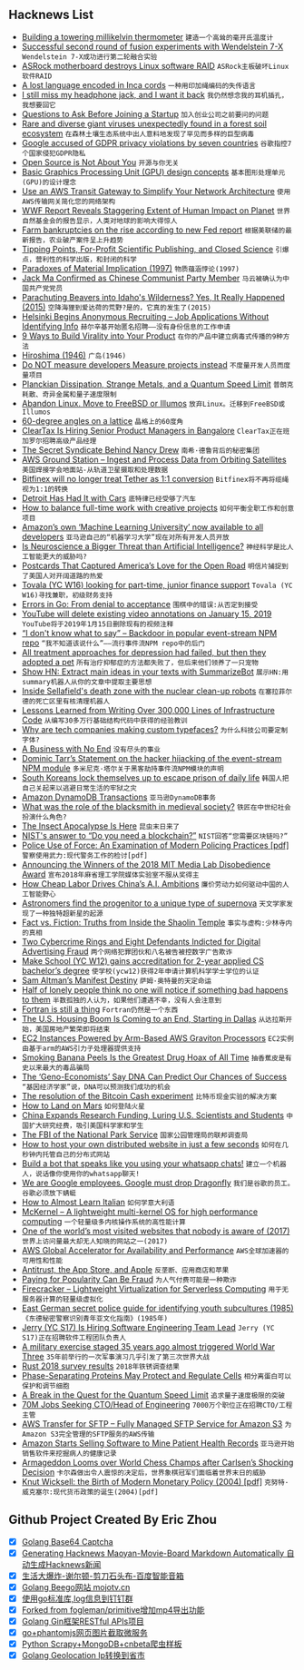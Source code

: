 ## Hacknews List


- [Building a towering millikelvin thermometer](http://news.fnal.gov/2018/11/how-to-build-a-towering-millikelvin-thermometer/)  `建造一个高耸的毫开氏温度计`
- [Successful second round of fusion experiments with Wendelstein 7-X](https://www.ipp.mpg.de/4550215/11_18)  `Wendelstein 7-X成功进行第二轮融合实验`
- [ASRock motherboard destroys Linux software RAID](http://forum.asrock.com/forum_posts.asp?TID=10174)  `ASRock主板破坏Linux软件RAID`
- [A lost language encoded in Inca cords](https://www.newscientist.com/article/mg23931972-600-we-thought-the-incas-couldnt-write-these-knots-change-everything/)  `一种用印加绳编码的失传语言`
- [I still miss my headphone jack, and I want it back](https://www.fastcompany.com/90270691/i-still-miss-my-headphone-jack-and-i-want-it-back)  `我仍然想念我的耳机插孔，我想要回它`
- [Questions to Ask Before Joining a Startup](https://hharnisc.github.io/2018/11/25/twenty-questions-to-ask-before-joining-a-startup.html)  `加入创业公司之前要问的问题`
- [Rare and diverse giant viruses unexpectedly found in a forest soil ecosystem](https://phys.org/news/2018-11-rare-diverse-giant-viruses-unexpectedly.html)  `在森林土壤生态系统中出人意料地发现了罕见而多样的巨型病毒`
- [Google accused of GDPR privacy violations by seven countries](https://www.theverge.com/2018/11/27/18114111/google-location-tracking-gdpr-challenge-european-deceptive)  `谷歌指控7个国家侵犯GDPR隐私`
- [Open Source is Not About You](https://gist.github.com/richhickey/1563cddea1002958f96e7ba9519972d9)  `开源与你无关`
- [Basic Graphics Processing Unit (GPU) design concepts](https://iq.opengenus.org/basic-graphics-processing-unit-gpu-design-concepts/)  `基本图形处理单元(GPU)的设计理念`
- [Use an AWS Transit Gateway to Simplify Your Network Architecture](https://aws.amazon.com/blogs/aws/new-use-an-aws-transit-gateway-to-simplify-your-network-architecture)  `使用AWS传输网关简化您的网络架构`
- [WWF Report Reveals Staggering Extent of Human Impact on Planet](https://www.worldwildlife.org/press-releases/wwf-report-reveals-staggering-extent-of-human-impact-on-planet)  `世界自然基金会的报告显示，人类对地球的影响大得惊人`
- [Farm bankruptcies on the rise according to new Fed report](https://thehill.com/policy/finance/418263-farm-bankruptcies-on-the-rise-according-to-new-fed-report)  `根据美联储的最新报告，农业破产案件呈上升趋势`
- [Tipping Points, For-Profit Scientific Publishing, and Closed Science](http://www.deepseanews.com/2018/11/tipping-points-for-profit-scientific-publishing-and-closed-science/)  `引爆点，营利性的科学出版，和封闭的科学`
- [Paradoxes of Material Implication (1997)](https://legacy.earlham.edu/~peters/courses/log/mat-imp.htm)  `物质蕴涵悖论(1997)`
- [Jack Ma Confirmed as Chinese Communist Party Member](https://www.bloomberg.com/news/articles/2018-11-27/jack-ma-communist-and-the-tricky-balance-for-china-s-capitalists)  `马云被确认为中国共产党党员`
- [Parachuting Beavers into Idaho&#39;s Wilderness? Yes, It Really Happened (2015)](http://www.boisestatepublicradio.org/post/parachuting-beavers-idahos-wilderness-yes-it-really-happened)  `空降海狸到爱达荷的荒野?是的，它真的发生了(2015)`
- [Helsinki Begins Anonymous Recruiting – Job Applications Without Identifying Info](https://finlandtoday.fi/helsinki-to-begin-anonymous-recruiting/)  `赫尔辛基开始匿名招聘——没有身份信息的工作申请`
- [9 Ways to Build Virality into Your Product](https://medium.com/gabor/9-ways-to-build-virality-into-your-product-5975e1fe74e3)  `在你的产品中建立病毒式传播的9种方法`
- [Hiroshima (1946)](https://www.newyorker.com/magazine/1946/08/31/hiroshima)  `广岛(1946)`
- [Do NOT measure developers Measure projects instead](https://anaxi.com/blog/2018/11/25/do-not-measure-developers-measure-projects/)  `不度量开发人员而度量项目`
- [Planckian Dissipation, Strange Metals, and a Quantum Speed Limit](https://www.theatlantic.com/science/archive/2018/11/planckian-dissipation-strange-metals-superconductors-electron-speed-limit/576484/)  `普朗克耗散、奇异金属和量子速度限制`
- [Abandon Linux. Move to FreeBSD or Illumos](https://www.adminbyaccident.com/politics/abandon-linux-move-freebsd-illumos/)  `放弃Linux。迁移到FreeBSD或Illumos`
- [60-degree angles on a lattice](https://blog.plover.com/math/60-degree-angles.html)  `晶格上的60度角`
- [ClearTax Is Hiring Senior Product Managers in Bangalore](item?id=18539490)  `ClearTax正在班加罗尔招聘高级产品经理`
- [The Secret Syndicate Behind Nancy Drew](https://daily.jstor.org/the-secret-syndicate-behind-nancy-drew/)  `南希·德鲁背后的秘密集团`
- [AWS Ground Station – Ingest and Process Data from Orbiting Satellites](https://aws.amazon.com/blogs/aws/aws-ground-station-ingest-and-process-data-from-orbiting-satellites/)  `美国焊接学会地面站-从轨道卫星摄取和处理数据`
- [Bitfinex will no longer treat Tether as 1:1 conversion](https://twitter.com/Bitfinexed/status/1067429276335501313)  `Bitfinex将不再将缆绳视为1:1的转换`
- [Detroit Has Had It with Cars](https://www.chicagobusiness.com/opinion/detroit-has-had-it-cars)  `底特律已经受够了汽车`
- [How to balance full-time work with creative projects](https://thecreativeindependent.com/guides/how-to-balance-full-time-work-with-creative-projects/)  `如何平衡全职工作和创意项目`
- [Amazon’s own ‘Machine Learning University’ now available to all developers](https://aws.amazon.com/blogs/machine-learning/amazons-own-machine-learning-university-now-available-to-all-developers/)  `亚马逊自己的“机器学习大学”现在对所有开发人员开放`
- [Is Neuroscience a Bigger Threat than Artificial Intelligence?](https://www.3ammagazine.com/3am/is-neuroscience-a-bigger-threat-than-artificial-intelligence/)  `神经科学是比人工智能更大的威胁吗?`
- [Postcards That Captured America’s Love for the Open Road](http://www.zocalopublicsquare.org/2018/11/20/postcards-captured-americas-love-open-road/viewings/glimpses/)  `明信片捕捉到了美国人对开阔道路的热爱`
- [Tovala (YC W16) looking for part-time, junior finance support](item?id=18546457)  `Tovala (YC W16)寻找兼职，初级财务支持`
- [Errors in Go: From denial to acceptance](https://evilmartians.com/chronicles/errors-in-go-from-denial-to-acceptance)  `围棋中的错误:从否定到接受`
- [YouTube will delete existing video annotations on January 15, 2019](https://support.google.com/youtube/answer/7342737)  `YouTube将于2019年1月15日删除现有的视频注释`
- [“I don&#39;t know what to say” – Backdoor in popular event-stream NPM repo](https://github.com/dominictarr/event-stream/issues/116)  `“我不知道该说什么”——流行事件流NPM repo中的后门`
- [All treatment approaches for depression had failed, but then they adopted a pet](https://digest.bps.org.uk/2018/11/26/for-these-people-with-depression-all-treatment-approaches-had-failed-but-then-they-adopted-a-pet/)  `所有治疗抑郁症的方法都失败了，但后来他们领养了一只宠物`
- [Show HN: Extract main ideas in your texts with SummarizeBot](https://www.summarizebot.com/)  `展示HN:用summary机器人从你的文章中提取主要思想`
- [Inside Sellafield&#39;s death zone with the nuclear clean-up robots](https://www.bbc.co.uk/news/business-46301596)  `在塞拉菲尔德的死亡区里有核清理机器人`
- [Lessons Learned from Writing Over 300,000 Lines of Infrastructure Code](https://blog.gruntwork.io/5-lessons-learned-from-writing-over-300-000-lines-of-infrastructure-code-36ba7fadeac1)  `从编写30多万行基础结构代码中获得的经验教训`
- [Why are tech companies making custom typefaces?](https://www.arun.is/blog/custom-typefaces/)  `为什么科技公司要定制字体?`
- [A Business with No End](https://www.nytimes.com/interactive/2018/11/27/style/what-is-inside-this-internet-rabbit-hole.html)  `没有尽头的事业`
- [Dominic Tarr’s Statement on the hacker hijacking of the event-stream NPM module](https://gist.github.com/dominictarr/9fd9c1024c94592bc7268d36b8d83b3a)  `多米尼克·塔尔关于黑客劫持事件流NPM模块的声明`
- [South Koreans lock themselves up to escape prison of daily life](https://www.reuters.com/article/us-southkorea-prisonstay-idUSKCN1NS0JB)  `韩国人把自己关起来以逃避日常生活的牢狱之灾`
- [Amazon DynamoDB Transactions](https://aws.amazon.com/blogs/aws/new-amazon-dynamodb-transactions/)  `亚马逊DynamoDB事务`
- [What was the role of the blacksmith in medieval society?](http://www.medievalists.net/2018/11/role-blacksmith-medieval-society/)  `铁匠在中世纪社会扮演什么角色?`
- [The Insect Apocalypse Is Here](https://www.nytimes.com/2018/11/27/magazine/insect-apocalypse.html)  `昆虫末日来了`
- [NIST&#39;s answer to “Do you need a blockchain?”](https://imgur.com/a/RlUj9Ed)  `NIST回答“您需要区块链吗?”`
- [Police Use of Force: An Examination of Modern Policing Practices [pdf]](https://www.usccr.gov/pubs/2018/11-15-Police-Force.pdf)  `警察使用武力:现代警务工作的检讨[pdf]`
- [Announcing the Winners of the 2018 MIT Media Lab Disobedience Award](https://medium.com/mit-media-lab/announcing-the-winners-of-the-2018-mit-media-lab-disobedience-award-921d58548dcb)  `宣布2018年麻省理工学院媒体实验室不服从奖得主`
- [How Cheap Labor Drives China’s A.I. Ambitions](https://www.nytimes.com/2018/11/25/business/china-artificial-intelligence-labeling.html)  `廉价劳动力如何驱动中国的人工智能野心`
- [Astronomers find the progenitor to a unique type of supernova](https://news.ucsc.edu/2018/11/supernova-progenitor.html)  `天文学家发现了一种独特超新星的起源`
- [Fact vs. Fiction: Truths from Inside the Shaolin Temple](https://radiichina.com/fact-vs-fiction-truths-from-inside-the-shaolin-temple/)  `事实与虚构:少林寺内的真相`
- [Two Cybercrime Rings and Eight Defendants Indicted for Digital Advertising Fraud](https://www.justice.gov/usao-edny/pr/two-international-cybercriminal-rings-dismantled-and-eight-defendants-indicted-causing)  `两个网络犯罪团伙和八名被告被控数字广告欺诈`
- [Make School (YC W12) gains accreditation for 2-year applied CS bachelor’s degree](https://techcrunch.com/2018/11/27/make-school-accreditation/)  `使学校(ycw12)获得2年申请计算机科学学士学位的认证`
- [Sam Altman’s Manifest Destiny](https://www.newyorker.com/magazine/2016/10/10/sam-altmans-manifest-destiny)  `萨姆·奥特曼的天定命运`
- [Half of lonely people think no one will notice if something bad happens to them](https://www.thesun.ie/fabulous/3439832/half-of-lonely-people-think-no-one-will-notice-if-something-bad-happens-to-them-experts-say/)  `半数孤独的人认为，如果他们遭遇不幸，没有人会注意到`
- [Fortran is still a thing](https://wordsandbuttons.online/fortran_is_still_a_thing.html)  `Fortran仍然是一个东西`
- [The U.S. Housing Boom Is Coming to an End, Starting in Dallas](https://www.wsj.com/articles/the-u-s-housing-boom-is-coming-to-an-end-starting-in-dallas-1543248073)  `从达拉斯开始，美国房地产繁荣即将结束`
- [EC2 Instances Powered by Arm-Based AWS Graviton Processors](https://aws.amazon.com/blogs/aws/new-ec2-instances-a1-powered-by-arm-based-aws-graviton-processors/)  `EC2实例由基于arm的AWS引力子处理器提供支持`
- [Smoking Banana Peels Is the Greatest Drug Hoax of All Time](https://www.atlasobscura.com/articles/smoking-banana-peels-1960s-donovan-mellow-yellow-hoax)  `抽香蕉皮是有史以来最大的毒品骗局`
- [The ‘Geno-Economists’ Say DNA Can Predict Our Chances of Success](https://www.nytimes.com/interactive/2018/11/16/magazine/tech-design-economics-genes.html)  `“基因经济学家”说，DNA可以预测我们成功的机会`
- [The resolution of the Bitcoin Cash experiment](https://medium.com/@_unwriter/the-resolution-of-the-bitcoin-cash-experiment-52b86d8cd187)  `比特币现金实验的解决方案`
- [How to Land on Mars](https://www.nytimes.com/interactive/2018/11/25/science/insight-how-to-land-on-mars.html)  `如何登陆火星`
- [China Expands Research Funding, Luring U.S. Scientists and Students](https://www.npr.org/sections/health-shots/2018/11/27/669645323/china-expands-research-funding-luring-u-s-scientists-and-students)  `中国扩大研究经费，吸引美国科学家和学生`
- [The FBI of the National Park Service](https://www.outsideonline.com/2353856/national-park-service-investigative-services-branch?src=longreads)  `国家公园管理局的联邦调查局`
- [How to host your own distributed website in just a few seconds](https://blog.florence.chat/tutorial-how-to-create-your-own-distributed-website-in-just-a-few-seconds-5100ccf068bc)  `如何在几秒钟内托管自己的分布式网站`
- [Build a bot that speaks like you using your whatsapp chats!](https://github.com/Spandan-Madan/Me_Bot)  `建立一个机器人，说话像你使用你的whatsapp聊天!`
- [We are Google employees. Google must drop Dragonfly](https://medium.com/@googlersagainstdragonfly/we-are-google-employees-google-must-drop-dragonfly-4c8a30c5e5eb)  `我们是谷歌的员工。谷歌必须放下蜻蜓`
- [How to Almost Learn Italian](https://www.theatlantic.com/magazine/archive/2018/12/language-apps-duolingo/573919/)  `如何学意大利语`
- [McKernel – A lightweight multi-kernel OS for high performance computing](https://www-sys-aics.riken.jp/ResearchTopics/os/mckernel/)  `一个轻量级多内核操作系统的高性能计算`
- [One of the world’s most visited websites that nobody is aware of (2017)](https://sijmen.ruwhof.net/weblog/1623-one-of-the-worlds-most-visited-websites-that-nobody-is-aware-of)  `世界上访问量最大却无人知晓的网站之一(2017)`
- [AWS Global Accelerator for Availability and Performance](https://aws.amazon.com/blogs/aws/new-aws-global-accelerator-for-availability-and-performance/)  `AWS全球加速器的可用性和性能`
- [Antitrust, the App Store, and Apple](https://stratechery.com/2018/antitrust-the-app-store-and-apple/)  `反垄断、应用商店和苹果`
- [Paying for Popularity Can Be Fraud](https://www.bloomberg.com/opinion/articles/2018-11-19/paying-for-popularity-can-be-fraud)  `为人气付费可能是一种欺诈`
- [Firecracker – Lightweight Virtualization for Serverless Computing](https://aws.amazon.com/blogs/aws/firecracker-lightweight-virtualization-for-serverless-computing/)  `用于无服务器计算的轻量级虚拟化`
- [East German secret police guide for identifying youth subcultures (1985)](https://twitter.com/industrial_book/status/1066411965004812288)  `《东德秘密警察识别青年亚文化指南》(1985年)`
- [Jerry (YC S17) Is Hiring Software Engineering Team Lead](https://www.workable.com/j/2E9D6C83DD)  `Jerry (YC S17)正在招聘软件工程团队负责人`
- [A military exercise staged 35 years ago almost triggered World War Three](http://www.bbc.com/future/story/20181108-the-wargame-that-could-have-ended-the-world)  `35年前举行的一次军事演习几乎引发了第三次世界大战`
- [Rust 2018 survey results](https://blog.rust-lang.org/2018/11/27/Rust-survey-2018.html)  `2018年铁锈调查结果`
- [Phase-Separating Proteins May Protect and Regulate Cells](https://www.quantamagazine.org/phase-separating-proteins-may-protect-and-regulate-cells-20181126/)  `相分离蛋白可以保护和调节细胞`
- [A Break in the Quest for the Quantum Speed Limit](https://www.theatlantic.com/amp/article/576484/)  `追求量子速度极限的突破`
- [70M Jobs Seeking CTO/Head of Engineering](item?id=18543837)  `7000万个职位正在招聘CTO/工程主管`
- [AWS Transfer for SFTP – Fully Managed SFTP Service for Amazon S3](https://aws.amazon.com/blogs/aws/new-aws-transfer-for-sftp-fully-managed-sftp-service-for-amazon-s3/)  `为Amazon S3完全管理的SFTP服务的AWS传输`
- [Amazon Starts Selling Software to Mine Patient Health Records](https://www.wsj.com/articles/amazon-starts-selling-software-to-mine-patient-health-records-1543352136)  `亚马逊开始销售软件来挖掘病人的健康记录`
- [Armageddon Looms over World Chess Champs after Carlsen’s Shocking Decision](https://deadspin.com/armageddon-looms-over-the-world-chess-championship-afte-1830671246)  `卡尔森做出令人震惊的决定后，世界象棋冠军们面临着世界末日的威胁`
- [Knut Wicksell: the Birth of Modern Monetary Policy (2004) [pdf]](https://www.dallasfed.org/~/media/documents/research/ei/ei0401.pdf)  `克努特·威克塞尔:现代货币政策的诞生(2004)[pdf]`

## Github Project Created By Eric Zhou

- [x] [Golang Base64 Captcha](https://github.com/mojocn/base64Captcha)
- [x] [Generating Hacknews Maoyan-Movie-Board Markdown Automatically 自动生成Hacknews新闻](https://github.com/dejavuzhou/md-genie)
- [x] [生活大爆炸-谢尔顿-剪刀石头布-百度智能音箱](https://github.com/mojocn/dueros-bang-game)
- [x] [Golang Beego网站 mojotv.cn](https://github.com/mojocn/www.mojotv.cn)
- [x] [使用go标准库,log信息到钉钉群](https://github.com/mojocn/dooger)
- [x] [Forked from fogleman/primitive增加mp4导出功能](https://github.com/mojocn/primitive)
- [x] [Golang Gin框架RESTful APIs项目](https://github.com/JJJJJJJerk/ezier-golang-web-api-framework)
- [x] [go+phantomjs网页图片截取微服务](https://github.com/mojocn/screen_shot)
- [x] [Python Scrapy+MongoDB+cnbeta爬虫样板](https://github.com/mojocn/scrapy_mongodb_boilerplate_cnbeta)
- [x] [Golang Geolocation Ip转换到省市](https://github.com/mojocn/ip2location)